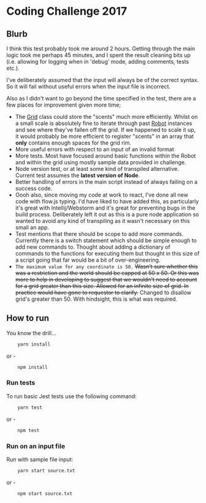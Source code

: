 # Coding Challenge 2017

## Blurb

I think this test probably took me around 2 hours. Getting through the main logic
took me perhaps 45 minutes, and I spent the result cleaning bits up (i.e. allowing
for logging when in 'debug' mode, adding comments, tests etc.).

I've deliberately assumed that the input will always be of the correct syntax. So it
will fail without useful errors when the input file is incorrect.

Also as I didn't want to go beyond the time specified in the test, there are a few
places for improvement given more time;

* The [Grid](src/Grid.js) class could store the "scents" much more efficiently. Whilst on a small
scale is absolutely fine to iterate through past [Robot](src/Robot.js) instances and see where they've
fallen off the grid. If we happened to scale it up, it would probably be more efficient to
register "scents" in an array that **only** contains enough spaces for the grid rim.
* More useful errors with respect to an input of an invalid format
* More tests. Most have focused around basic functions within the Robot and within the grid 
using mostly sample data provided in challenge.
* Node version test, or at least some kind of transpiled alternative. Current test assumes the
**latest version of Node**.
* Better handling of errors in the main script instead of always failing on a success code.
* Oooh also, since moving my code at work to react, I've done all new code with flow.js typing. I'd
have liked to have added this, as particularly it's great with Intellij/Webstorm and it's great for
preventing bugs in the build process. Deliberately left it out as this is a pure node application so
wanted to avoid any kind of transpiling as it wasn't necessary on this small an app.
* Test mentions that there should be scope to add more commands. Currently there is a switch statement
which should be simple enough to add new commands to. Thought about adding a dictionary of commands to
the functions for executing them but thought in this size of a script going that far would be a bit
of over-engineering.
* `The maximum value for any coordinate is 50.` ~~Wasn't sure whether this was a restriction and the world
should be capped at 50 x 50. Or this was more to help in developing to suggest that we wouldn't need to
account for a grid greater than this size. Allowed for an infinite size of grid. In practice would have
gone to requestor to clarify.~~ Changed to disallow grid's greater than 50. With hindsight, this is what was
required.


## How to run

You know the drill...

```bash
    yarn install
```

or -

```bash
    npm install
```

### Run tests

To run basic Jest tests use the following command:

```bash
    yarn test
```

or -

```bash
    npm test
```

### Run on an input file

Run with sample file input:

```bash
    yarn start source.txt
```

or -

```bash
    npm start source.txt
```

